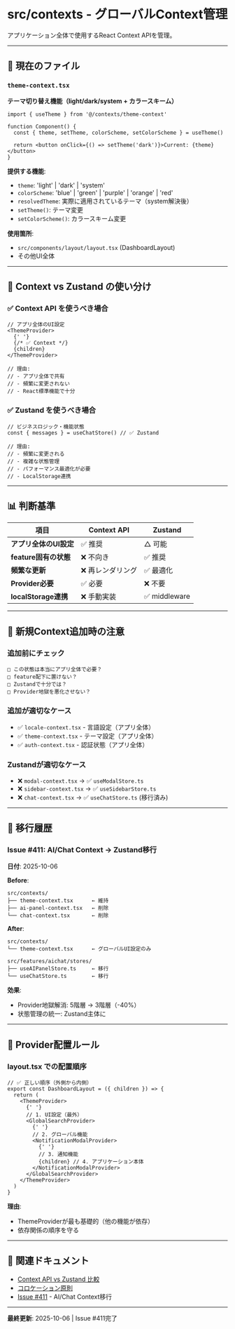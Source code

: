 # src/contexts - グローバルContext管理

アプリケーション全体で使用するReact Context APIを管理。

---

## 📁 現在のファイル

### `theme-context.tsx`

**テーマ切り替え機能（light/dark/system + カラースキーム）**

```tsx
import { useTheme } from '@/contexts/theme-context'

function Component() {
  const { theme, setTheme, colorScheme, setColorScheme } = useTheme()

  return <button onClick={() => setTheme('dark')}>Current: {theme}</button>
}
```

**提供する機能**:

- `theme`: 'light' | 'dark' | 'system'
- `colorScheme`: 'blue' | 'green' | 'purple' | 'orange' | 'red'
- `resolvedTheme`: 実際に適用されているテーマ（system解決後）
- `setTheme()`: テーマ変更
- `setColorScheme()`: カラースキーム変更

**使用箇所**:

- `src/components/layout/layout.tsx` (DashboardLayout)
- その他UI全体

---

## 🎯 Context vs Zustand の使い分け

### ✅ Context API を使うべき場合

```tsx
// アプリ全体のUI設定
<ThemeProvider>
  {' '}
  {/* ✅ Context */}
  {children}
</ThemeProvider>

// 理由:
// - アプリ全体で共有
// - 頻繁に変更されない
// - React標準機能で十分
```

### ✅ Zustand を使うべき場合

```tsx
// ビジネスロジック・機能状態
const { messages } = useChatStore() // ✅ Zustand

// 理由:
// - 頻繁に変更される
// - 複雑な状態管理
// - パフォーマンス最適化が必要
// - LocalStorage連携
```

---

## 📊 判断基準

| 項目                   | Context API       | Zustand       |
| ---------------------- | ----------------- | ------------- |
| **アプリ全体のUI設定** | ✅ 推奨           | △ 可能        |
| **feature固有の状態**  | ❌ 不向き         | ✅ 推奨       |
| **頻繁な更新**         | ❌ 再レンダリング | ✅ 最適化     |
| **Provider必要**       | ✅ 必要           | ❌ 不要       |
| **localStorage連携**   | ❌ 手動実装       | ✅ middleware |

---

## 🚨 新規Context追加時の注意

### 追加前にチェック

```
□ この状態は本当にアプリ全体で必要？
□ feature配下に置けない？
□ Zustandで十分では？
□ Provider地獄を悪化させない？
```

### 追加が適切なケース

- ✅ `locale-context.tsx` - 言語設定（アプリ全体）
- ✅ `theme-context.tsx` - テーマ設定（アプリ全体）
- ✅ `auth-context.tsx` - 認証状態（アプリ全体）

### Zustandが適切なケース

- ❌ `modal-context.tsx` → ✅ `useModalStore.ts`
- ❌ `sidebar-context.tsx` → ✅ `useSidebarStore.ts`
- ❌ `chat-context.tsx` → ✅ `useChatStore.ts` (移行済み)

---

## 🔄 移行履歴

### Issue #411: AI/Chat Context → Zustand移行

**日付**: 2025-10-06

**Before**:

```
src/contexts/
├── theme-context.tsx      ← 維持
├── ai-panel-context.tsx   ← 削除
└── chat-context.tsx       ← 削除
```

**After**:

```
src/contexts/
└── theme-context.tsx      ← グローバルUI設定のみ

src/features/aichat/stores/
├── useAIPanelStore.ts     ← 移行
└── useChatStore.ts        ← 移行
```

**効果**:

- Provider地獄解消: 5階層 → 3階層（-40%）
- 状態管理の統一: Zustand主体に

---

## 📝 Provider配置ルール

### layout.tsx での配置順序

```tsx
// ✅ 正しい順序（外側から内側）
export const DashboardLayout = ({ children }) => {
  return (
    <ThemeProvider>
      {' '}
      // 1. UI設定（最外）
      <GlobalSearchProvider>
        {' '}
        // 2. グローバル機能
        <NotificationModalProvider>
          {' '}
          // 3. 通知機能
          {children} // 4. アプリケーション本体
        </NotificationModalProvider>
      </GlobalSearchProvider>
    </ThemeProvider>
  )
}
```

**理由**:

- ThemeProviderが最も基礎的（他の機能が依存）
- 依存関係の順序を守る

---

## 🔗 関連ドキュメント

- [Context API vs Zustand 比較](../features/aichat/stores/README.md)
- [コロケーション原則](../CLAUDE.md#6-ファイル配置コロケーション原則)
- [Issue #411](https://github.com/t3-nico/boxlog-app/issues/411) - AI/Chat Context移行

---

**最終更新**: 2025-10-06 | Issue #411完了
